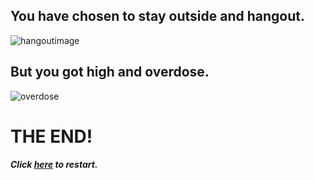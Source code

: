 ## You have chosen to stay outside and hangout.
![hangoutimage](https://nihm.ca/wp-content/uploads/2017/11/skylady-958x1202.jpeg)
## But you got high and overdose.
![overdose](https://www.therecoveryvillage.com/wp-content/uploads/2019/07/Teen-Overdose.jpg)

# THE END!

##### Click [_here_](README.md) to restart.